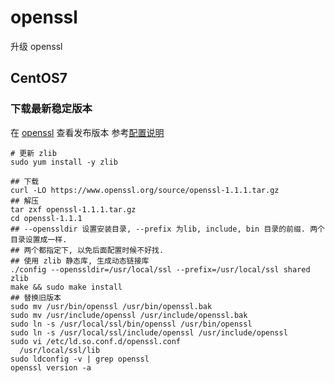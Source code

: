 # openssl

升级 openssl

## CentOS7

### 下载最新稳定版本

在 [openssl](https://www.openssl.org/source/) 查看发布版本
参考[配置说明](https://wiki.openssl.org/index.php/Compilation_and_Installation#PREFIX_and_OPENSSLDIR)

``` shell
# 更新 zlib
sudo yum install -y zlib

## 下载
curl -LO https://www.openssl.org/source/openssl-1.1.1.tar.gz
## 解压
tar zxf openssl-1.1.1.tar.gz
cd openssl-1.1.1
## --openssldir 设置安装目录, --prefix 为lib, include, bin 目录的前缀. 两个目录设置成一样.
## 两个都指定下, 以免后面配置时候不好找.
## 使用 zlib 静态库, 生成动态链接库
./config --openssldir=/usr/local/ssl --prefix=/usr/local/ssl shared zlib
make && sudo make install
## 替换旧版本
sudo mv /usr/bin/openssl /usr/bin/openssl.bak
sudo mv /usr/include/openssl /usr/include/openssl.bak
sudo ln -s /usr/local/ssl/bin/openssl /usr/bin/openssl
sudo ln -s /usr/local/ssl/include/openssl /usr/include/openssl
sudo vi /etc/ld.so.conf.d/openssl.conf
  /usr/local/ssl/lib
sudo ldconfig -v | grep openssl
openssl version -a
```
